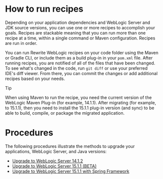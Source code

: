 # How to run recipes

Depending on your application dependencies and WebLogic Server and JDK source versions, you can use one or more recipes to accomplish your goals. Recipes are stackable meaning that you can run more than one recipe at a time, within a single command or Maven configuration. Recipes are run in order.

You can run Rewrite WebLogic recipes on your code folder using the Maven or Gradle CLI, or include them as a build plug-in in your `pom.xml` file. After running recipes, you are notified of all of the files that have been changed. To see what's changed in the code, run `git diff` or use your preferred IDE's diff viewer. From there, you can commit the changes or add additional recipes based on your needs.

> [!TIP]  
> When using Maven to run the recipe, you need the current version of the WebLogic Maven Plug-in (for example, 14.1.1). After migrating (for example, to 15.1.1), then you need to install the 15.1.1 plug-in version (and sync) to be able to build, compile, or package the migrated application. 

# Procedures

The following procedures illustrate the methods to upgrade your applications, WebLogic Server, and Java versions:

- [Upgrade to WebLogic Server 14.1.2](upgrade-141200.md)
- [Upgrade to WebLogic Server 15.1.1 (BETA)](upgrade-151100.md)
- [Upgrade to WebLogic Server 15.1.1 with Spring Framework](https://github.com/oracle-samples/weblogic-examples/blob/main/tutorials/migrate/spring-framework-petclinic-15.1.1/README.md)
